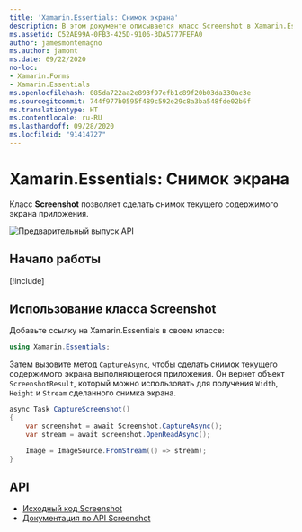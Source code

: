 ```yaml
---
title: 'Xamarin.Essentials: Снимок экрана'
description: В этом документе описывается класс Screenshot в Xamarin.Essentials, который позволяет сделать снимок текущего содержимого экрана приложения.
ms.assetid: C52AE99A-0FB3-425D-9106-3DA5777FEFA0
author: jamesmontemagno
ms.author: jamont
ms.date: 09/22/2020
no-loc:
- Xamarin.Forms
- Xamarin.Essentials
ms.openlocfilehash: 085da722aa2e893f97efb1c89f20b03da330ac3e
ms.sourcegitcommit: 744f977b0595f489c592e29c8a3ba548fde02b6f
ms.translationtype: HT
ms.contentlocale: ru-RU
ms.lasthandoff: 09/28/2020
ms.locfileid: "91414727"
---
```

# <a name="no-locxamarinessentials-screenshot"></a>Xamarin.Essentials: Снимок экрана

Класс **Screenshot** позволяет сделать снимок текущего содержимого экрана приложения.

![Предварительный выпуск API](~/media/shared/preview.png)


## <a name="get-started"></a>Начало работы

[!include[](~/essentials/includes/get-started.md)]

## <a name="using-screenshot"></a>Использование класса Screenshot

Добавьте ссылку на Xamarin.Essentials в своем классе:

```csharp
using Xamarin.Essentials;
```

Затем вызовите метод `CaptureAsync`, чтобы сделать снимок текущего содержимого экрана выполняющегося приложения. Он вернет объект `ScreenshotResult`, который можно использовать для получения `Width`, `Height` и `Stream` сделанного снимка экрана.


```csharp
async Task CaptureScreenshot()
{
    var screenshot = await Screenshot.CaptureAsync();
    var stream = await screenshot.OpenReadAsync();

    Image = ImageSource.FromStream(() => stream);
}
```


## <a name="api"></a>API

- [Исходный код Screenshot](https://github.com/xamarin/Essentials/tree/main/Xamarin.Essentials/Screenshot)
- [Документация по API Screenshot](xref:Xamarin.Essentials.Screenshot)
